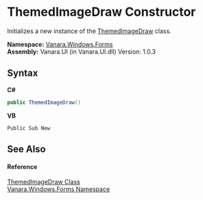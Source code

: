 # ThemedImageDraw Constructor 
 

Initializes a new instance of the <a href="8b4d3bb7-4bd8-b541-d9c6-0a2f0afa2c3d">ThemedImageDraw</a> class.

**Namespace:**&nbsp;<a href="c580cf52-4028-70db-28d0-f9b1abc03861">Vanara.Windows.Forms</a><br />**Assembly:**&nbsp;Vanara.UI (in Vanara.UI.dll) Version: 1.0.3

## Syntax

**C#**<br />
``` C#
public ThemedImageDraw()
```

**VB**<br />
``` VB
Public Sub New
```


## See Also


#### Reference
<a href="8b4d3bb7-4bd8-b541-d9c6-0a2f0afa2c3d">ThemedImageDraw Class</a><br /><a href="c580cf52-4028-70db-28d0-f9b1abc03861">Vanara.Windows.Forms Namespace</a><br />